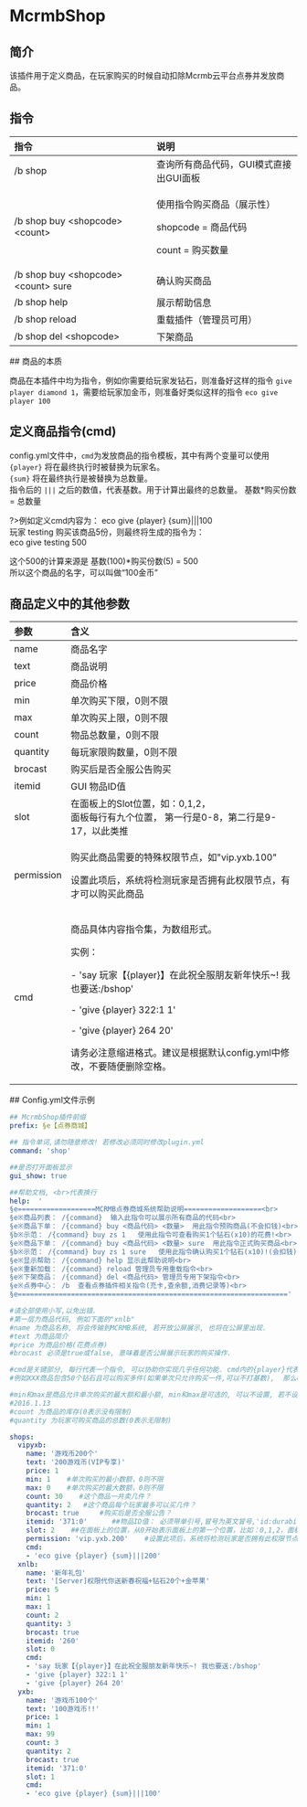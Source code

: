 # McrmbShop

## 简介

该插件用于定义商品，在玩家购买的时候自动扣除Mcrmb云平台点券并发放商品。

## 指令

<table>
  <thead>
    <tr>
      <th style="text-align:left">&#x6307;&#x4EE4;</th>
      <th style="text-align:left">&#x8BF4;&#x660E;</th>
    </tr>
  </thead>
  <tbody>
    <tr>
      <td style="text-align:left">/b shop</td>
      <td style="text-align:left">&#x67E5;&#x8BE2;&#x6240;&#x6709;&#x5546;&#x54C1;&#x4EE3;&#x7801;&#xFF0C;GUI&#x6A21;&#x5F0F;&#x76F4;&#x63A5;&#x51FA;GUI&#x9762;&#x677F;</td>
    </tr>
    <tr>
      <td style="text-align:left">/b shop buy &lt;shopcode&gt; &lt;count&gt;</td>
      <td style="text-align:left">
        <p>&#x4F7F;&#x7528;&#x6307;&#x4EE4;&#x8D2D;&#x4E70;&#x5546;&#x54C1;&#xFF08;&#x5C55;&#x793A;&#x6027;&#xFF09;</p>
        <p>shopcode = &#x5546;&#x54C1;&#x4EE3;&#x7801;</p>
        <p>count = &#x8D2D;&#x4E70;&#x6570;&#x91CF;</p>
      </td>
    </tr>
    <tr>
      <td style="text-align:left">/b shop buy &lt;shopcode&gt; &lt;count&gt; sure</td>
      <td style="text-align:left">&#x786E;&#x8BA4;&#x8D2D;&#x4E70;&#x5546;&#x54C1;</td>
    </tr>
    <tr>
      <td style="text-align:left">/b shop help</td>
      <td style="text-align:left">&#x5C55;&#x793A;&#x5E2E;&#x52A9;&#x4FE1;&#x606F;</td>
    </tr>
    <tr>
      <td style="text-align:left">/b shop reload</td>
      <td style="text-align:left">&#x91CD;&#x8F7D;&#x63D2;&#x4EF6;&#xFF08;&#x7BA1;&#x7406;&#x5458;&#x53EF;&#x7528;&#xFF09;</td>
    </tr>
    <tr>
      <td style="text-align:left">/b shop del &lt;shopcode&gt;</td>
      <td style="text-align:left">&#x4E0B;&#x67B6;&#x5546;&#x54C1;</td>
    </tr>
  </tbody>
</table>## 商品的本质

商品在本插件中均为指令，例如你需要给玩家发钻石，则准备好这样的指令 `give player diamond 1`，需要给玩家加金币，则准备好类似这样的指令 `eco give player 100`

## 定义商品指令\(cmd\)

config.yml文件中，`cmd`为发放商品的指令模板，其中有两个变量可以使用  
`{player}` 将在最终执行时被替换为玩家名。  
`{sum}` 将在最终执行是被替换为总数量。  
指令后的 `|||` 之后的数值，代表基数。用于计算出最终的总数量。  基数\*购买份数 = 总数量

?>例如定义cmd内容为：  eco give {player} {sum}\|\|\|100  
玩家 testing 购买该商品5份，则最终将生成的指令为：  
eco give testing 500  
  
这个500的计算来源是 基数\(100\)\*购买份数\(5\) = 500  
所以这个商品的名字，可以叫做“100金币”
## 商品定义中的其他参数

<table>
  <thead>
    <tr>
      <th style="text-align:left">&#x53C2;&#x6570;</th>
      <th style="text-align:left">&#x542B;&#x4E49;</th>
    </tr>
  </thead>
  <tbody>
    <tr>
      <td style="text-align:left">name</td>
      <td style="text-align:left">&#x5546;&#x54C1;&#x540D;&#x5B57;</td>
    </tr>
    <tr>
      <td style="text-align:left">text</td>
      <td style="text-align:left">&#x5546;&#x54C1;&#x8BF4;&#x660E;</td>
    </tr>
    <tr>
      <td style="text-align:left">price</td>
      <td style="text-align:left">&#x5546;&#x54C1;&#x4EF7;&#x683C;</td>
    </tr>
    <tr>
      <td style="text-align:left">min</td>
      <td style="text-align:left">&#x5355;&#x6B21;&#x8D2D;&#x4E70;&#x4E0B;&#x9650;&#xFF0C;0&#x5219;&#x4E0D;&#x9650;</td>
    </tr>
    <tr>
      <td style="text-align:left">max</td>
      <td style="text-align:left">&#x5355;&#x6B21;&#x8D2D;&#x4E70;&#x4E0A;&#x9650;&#xFF0C;0&#x5219;&#x4E0D;&#x9650;</td>
    </tr>
    <tr>
      <td style="text-align:left">count</td>
      <td style="text-align:left">&#x7269;&#x54C1;&#x603B;&#x6570;&#x91CF;&#xFF0C;0&#x5219;&#x4E0D;&#x9650;</td>
    </tr>
    <tr>
      <td style="text-align:left">quantity</td>
      <td style="text-align:left">&#x6BCF;&#x73A9;&#x5BB6;&#x9650;&#x8D2D;&#x6570;&#x91CF;&#xFF0C;0&#x5219;&#x4E0D;&#x9650;</td>
    </tr>
    <tr>
      <td style="text-align:left">brocast</td>
      <td style="text-align:left">&#x8D2D;&#x4E70;&#x540E;&#x662F;&#x5426;&#x5168;&#x670D;&#x516C;&#x544A;&#x8D2D;&#x4E70;</td>
    </tr>
    <tr>
      <td style="text-align:left">itemid</td>
      <td style="text-align:left">GUI &#x7269;&#x54C1;ID&#x503C;</td>
    </tr>
    <tr>
      <td style="text-align:left">slot</td>
      <td style="text-align:left">&#x5728;&#x9762;&#x677F;&#x4E0A;&#x7684;Slot&#x4F4D;&#x7F6E;&#xFF0C;&#x5982;&#xFF1A;0,1,2&#xFF0C;
        <br
        />&#x9762;&#x677F;&#x6BCF;&#x884C;&#x6709;&#x4E5D;&#x4E2A;&#x4F4D;&#x7F6E;&#xFF0C;
        &#x7B2C;&#x4E00;&#x884C;&#x662F;0-8&#xFF0C;&#x7B2C;&#x4E8C;&#x884C;&#x662F;9-17&#xFF0C;&#x4EE5;&#x6B64;&#x7C7B;&#x63A8;</td>
    </tr>
    <tr>
      <td style="text-align:left">permission</td>
      <td style="text-align:left">
        <p>&#x8D2D;&#x4E70;&#x6B64;&#x5546;&#x54C1;&#x9700;&#x8981;&#x7684;&#x7279;&#x6B8A;&#x6743;&#x9650;&#x8282;&#x70B9;&#xFF0C;&#x5982;&quot;vip.yxb.100&quot;</p>
        <p>&#x8BBE;&#x7F6E;&#x6B64;&#x9879;&#x540E;&#xFF0C;&#x7CFB;&#x7EDF;&#x5C06;&#x68C0;&#x6D4B;&#x73A9;&#x5BB6;&#x662F;&#x5426;&#x62E5;&#x6709;&#x6B64;&#x6743;&#x9650;&#x8282;&#x70B9;&#xFF0C;&#x6709;&#x624D;&#x53EF;&#x4EE5;&#x8D2D;&#x4E70;&#x6B64;&#x5546;&#x54C1;</p>
      </td>
    </tr>
    <tr>
      <td style="text-align:left">cmd</td>
      <td style="text-align:left">
        <p>&#x5546;&#x54C1;&#x5177;&#x4F53;&#x5185;&#x5BB9;&#x6307;&#x4EE4;&#x96C6;&#xFF0C;&#x4E3A;&#x6570;&#x7EC4;&#x5F62;&#x5F0F;&#x3002;</p>
        <p>&#x5B9E;&#x4F8B;&#xFF1A;</p>
        <p>- &apos;say &#x73A9;&#x5BB6;&#x3010;{player}&#x3011;&#x5728;&#x6B64;&#x795D;&#x5168;&#x670D;&#x670B;&#x53CB;&#x65B0;&#x5E74;&#x5FEB;&#x4E50;~!
          &#x6211;&#x4E5F;&#x8981;&#x9001;:/bshop&apos;</p>
        <p>- &apos;give {player} 322:1 1&apos;</p>
        <p>- &apos;give {player} 264 20&apos;</p>
        <p></p>
        <p>&#x8BF7;&#x52A1;&#x5FC5;&#x6CE8;&#x610F;&#x7F29;&#x8FDB;&#x683C;&#x5F0F;&#x3002;&#x5EFA;&#x8BAE;&#x662F;&#x6839;&#x636E;&#x9ED8;&#x8BA4;config.yml&#x4E2D;&#x4FEE;&#x6539;&#xFF0C;&#x4E0D;&#x8981;&#x968F;&#x4FBF;&#x5220;&#x9664;&#x7A7A;&#x683C;&#x3002;</p>
      </td>
    </tr>
  </tbody>
</table>## Config.yml文件示例


```yaml
## McrmbShop插件前缀
prefix: §e【点券商城】

## 指令单词,请勿随意修改! 若修改必须同时修改plugin.yml
command: 'shop'

##是否打开面板显示
gui_show: true

##帮助文档, <br>代表换行 
help:  '
§e===================MCRMB点券商城系统帮助说明===================<br>
§e※商品列表： /{command}  输入此指令可以展示所有商品的代码<br>
§e※商品下单： /{command} buy <商品代码> <数量>  用此指令预购商品(不会扣钱)<br>
§b※示范： /{command} buy zs 1   使用此指令可查看购买1个钻石(x10)的花费!<br>
§e※商品下单： /{command} buy <商品代码> <数量> sure  用此指令正式购买商品<br>
§b※示范： /{command} buy zs 1 sure   使用此指令确认购买1个钻石(x10)!(会扣钱)<br>
§e※显示帮助： /{command} help 显示此帮助说明<br>
§e※重新加载： /{command} reload 管理员专用重载指令<br>
§e※下架商品： /{command} del <商品代码> 管理员专用下架指令<br>
§e※点券中心： /b  查看点券插件相关指令(充卡,查余额,消费记录等)<br>
§e=================================================================='

#请全部使用小写,以免出错.
#第一层为商品代码, 例如下面的"xnlb"
#name 为商品名称, 将会传输到MCRMB系统, 若开放公屏展示, 也将在公屏里出现.
#text 为商品简介
#price 为商品价格(花费点券)
#brocast 必须是true或false, 意味着是否公屏展示玩家的购买操作.

#cmd是关键部分, 每行代表一个指令, 可以协助你实现几乎任何功能. cmd内的{player}代表替换的玩家名. {sum}代表数量, 若商品有数量基数, 请在指令最后打上基数, 用"|||"符号隔开!
#例如XXX商品包含50个钻石且可以购买多件(如果单次只允许购买一件,可以不打基数),  那么cmd内则是这样写: - 'give {player} 264 {sum}|||50' , sum将由50乘以玩家购买商品件数所得. 例如玩家买2件, 那么最终生成指令是 give 玩家 264 100, 因为2*50=100

#min和max是商品允许单次购买的最大额和最小额, min和max是可选的, 可以不设置, 若不设置请勿留空, 请直接去掉, 就如下面的"vip1"商品
#2016.1.13
#count 为商品的库存(0表示没有限制)
#quantity 为玩家可购买商品的总数(0表示无限制)

shops:
  vipyxb:
    name: '游戏币200个'
    text: '200游戏币(VIP专享)'
    price: 1
    min: 1    #单次购买的最小数额，0则不限
    max: 0    #单次购买的最大数额，0则不限
    count: 30    #这个商品一共卖几件？
    quantity: 2   #这个商品每个玩家最多可以买几件？
    brocast: true     #购买后是否全服公告？
    itemid: '371:0'      ##物品ID值： 必须带单引号,冒号为英文冒号,'id:durability',如何查看物品id？ 手拿物品输入/itemid
    slot: 2    ##在面板上的位置，从0开始表示面板上的第一个位置，比如：0,1,2，面板每行有九个位置， 所以第一行是0-8，第二行是9-17~~~ 以此类推. 不支持翻页
    permission: 'vip.yxb.200'    #设置此项后，系统将检测玩家是否拥有此权限节点，有才可以购买此商品！
    cmd:
    - 'eco give {player} {sum}|||200'
  xnlb:
    name: '新年礼包'
    text: '[Server]权限代你送新春祝福+钻石20个+金苹果'
    price: 5
    min: 1
    max: 1
    count: 2
    quantity: 3
    brocast: true
    itemid: '260'
    slot: 0
    cmd:
    - 'say 玩家【{player}】在此祝全服朋友新年快乐~! 我也要送:/bshop'
    - 'give {player} 322:1 1'
    - 'give {player} 264 20'
  yxb:
    name: '游戏币100个'
    text: '100游戏币!!'
    price: 1
    min: 1
    max: 99
    count: 3
    quantity: 2
    brocast: true
    itemid: '371:0'
    slot: 1
    cmd:
    - 'eco give {player} {sum}|||100'
```


